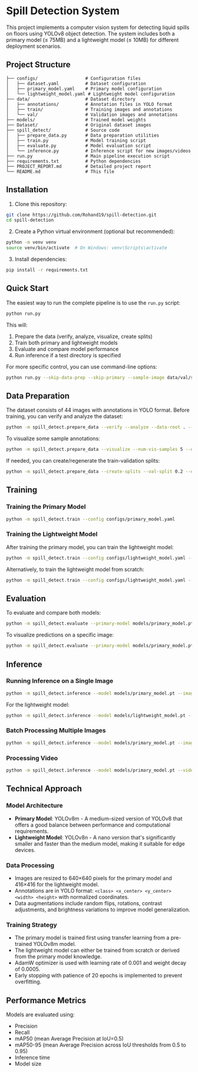 # Spill Detection System

This project implements a computer vision system for detecting liquid spills on floors using YOLOv8 object detection. The system includes both a primary model (≤ 75MB) and a lightweight model (≤ 10MB) for different deployment scenarios.

## Project Structure

```
├── configs/                  # Configuration files
│   ├── dataset.yaml          # Dataset configuration
│   ├── primary_model.yaml    # Primary model configuration
│   └── lightweight_model.yaml # Lightweight model configuration
├── data/                     # Dataset directory
│   ├── annotations/          # Annotation files in YOLO format
│   ├── train/                # Training images and annotations
│   └── val/                  # Validation images and annotations
├── models/                   # Trained model weights
├── Dataset/                  # Original dataset images
├── spill_detect/             # Source code
│   ├── prepare_data.py       # Data preparation utilities
│   ├── train.py              # Model training script
│   ├── evaluate.py           # Model evaluation script
│   └── inference.py          # Inference script for new images/videos
├── run.py                    # Main pipeline execution script
├── requirements.txt          # Python dependencies
├── PROJECT_REPORT.md         # Detailed project report
└── README.md                 # This file
```

## Installation

1. Clone this repository:

```bash
git clone https://github.com/Rohand19/spill-detection.git
cd spill-detection
```

2. Create a Python virtual environment (optional but recommended):

```bash
python -m venv venv
source venv/bin/activate  # On Windows: venv\Scripts\activate
```

3. Install dependencies:

```bash
pip install -r requirements.txt
```

## Quick Start

The easiest way to run the complete pipeline is to use the `run.py` script:

```bash
python run.py
```

This will:
1. Prepare the data (verify, analyze, visualize, create splits)
2. Train both primary and lightweight models
3. Evaluate and compare model performance
4. Run inference if a test directory is specified

For more specific control, you can use command-line options:

```bash
python run.py --skip-data-prep --skip-primary --sample-image data/val/some_image.jpg
```

## Data Preparation

The dataset consists of 44 images with annotations in YOLO format. Before training, you can verify and analyze the dataset:

```bash
python -m spill_detect.prepare_data --verify --analyze --data-root . --annotations-dir data/annotations
```

To visualize some sample annotations:

```bash
python -m spill_detect.prepare_data --visualize --num-vis-samples 5 --data-root . --annotations-dir data/annotations
```

If needed, you can create/regenerate the train-validation splits:

```bash
python -m spill_detect.prepare_data --create-splits --val-split 0.2 --data-root . --annotations-dir data/annotations
```

## Training

### Training the Primary Model

```bash
python -m spill_detect.train --config configs/primary_model.yaml
```

### Training the Lightweight Model

After training the primary model, you can train the lightweight model:

```bash
python -m spill_detect.train --config configs/lightweight_model.yaml --primary-weights models/primary_model.pt
```

Alternatively, to train the lightweight model from scratch:

```bash
python -m spill_detect.train --config configs/lightweight_model.yaml --skip-primary
```

## Evaluation

To evaluate and compare both models:

```bash
python -m spill_detect.evaluate --primary-model models/primary_model.pt --lightweight-model models/lightweight_model.pt --data-yaml configs/dataset.yaml
```

To visualize predictions on a specific image:

```bash
python -m spill_detect.evaluate --primary-model models/primary_model.pt --lightweight-model models/lightweight_model.pt --img-path data/val/some_image.jpg
```

## Inference

### Running Inference on a Single Image

```bash
python -m spill_detect.inference --model models/primary_model.pt --image path/to/image.jpg
```

For the lightweight model:

```bash
python -m spill_detect.inference --model models/lightweight_model.pt --image path/to/image.jpg
```

### Batch Processing Multiple Images

```bash
python -m spill_detect.inference --model models/primary_model.pt --image-dir path/to/images/
```

### Processing Video

```bash
python -m spill_detect.inference --model models/primary_model.pt --video path/to/video.mp4
```

## Technical Approach

### Model Architecture

- **Primary Model**: YOLOv8m - A medium-sized version of YOLOv8 that offers a good balance between performance and computational requirements.
- **Lightweight Model**: YOLOv8n - A nano version that's significantly smaller and faster than the medium model, making it suitable for edge devices.

### Data Processing

- Images are resized to 640×640 pixels for the primary model and 416×416 for the lightweight model.
- Annotations are in YOLO format: `<class> <x_center> <y_center> <width> <height>` with normalized coordinates.
- Data augmentations include random flips, rotations, contrast adjustments, and brightness variations to improve model generalization.

### Training Strategy

- The primary model is trained first using transfer learning from a pre-trained YOLOv8m model.
- The lightweight model can either be trained from scratch or derived from the primary model knowledge.
- AdamW optimizer is used with learning rate of 0.001 and weight decay of 0.0005.
- Early stopping with patience of 20 epochs is implemented to prevent overfitting.

## Performance Metrics

Models are evaluated using:
- Precision
- Recall
- mAP50 (mean Average Precision at IoU=0.5)
- mAP50-95 (mean Average Precision across IoU thresholds from 0.5 to 0.95)
- Inference time
- Model size


